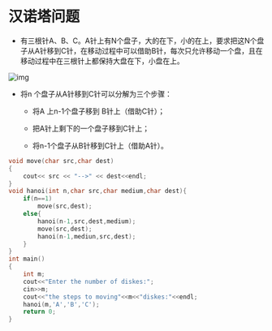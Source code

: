 # 汉诺塔问题

* 有三根针A、B、C。A针上有N个盘子，大的在下，小的在上，要求把这N个盘子从A针移到C针，在移动过程中可以借助B针，每次只允许移动一个盘，且在移动过程中在三根针上都保持大盘在下，小盘在上。

![img](http://www.xuetangx.com/asset-v1:TsinghuaX+00740043X_2015_T2+sp+type@asset+block/hanoi.png)

* 将n 个盘子从A针移到C针可以分解为三个步骤：

  * 将A 上n-1个盘子移到 B针上（借助C针）；

  * 把A针上剩下的一个盘子移到C针上；

  * 将n-1个盘子从B针移到C针上（借助A针）。

```c++
void move(char src,char dest)
{
    cout<< src << "-->" << dest<<endl;
}
void hanoi(int n,char src,char medium,char dest){
    if(n==1)
        move(src,dest);
    else{
        hanoi(n-1,src,dest,medium);
        move(src,dest);
        hanoi(n-1,mediun,src,dest);
    }
}
int main()
{
    int m;
    cout<<"Enter the number of diskes:";
    cin>>m;
    cout<<"the steps to moving"<<m<<"diskes:"<<endl;
    hanoi(m,'A','B','C');
    return 0;
}
```



